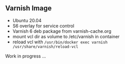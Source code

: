 ## Varnish Image

* Ubuntu 20.04
* S6 overlay for service control
* Varnish 6 deb package from varnish-cache.org
* mount vcl dir as volume to /etc/varnish in container
* reload vcl with `/usr/bin/docker exec varnish /usr/share/varnish/reload-vcl`

Work in progress ...
